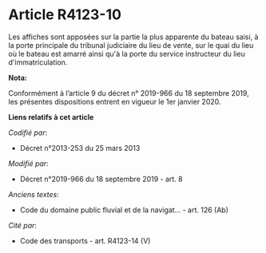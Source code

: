 # Article R4123-10

Les affiches sont apposées sur la partie la plus apparente du bateau saisi, à la porte principale du   tribunal judiciaire du
lieu de vente, sur le quai du lieu où le bateau est amarré ainsi qu'à la porte du service instructeur du lieu
d'immatriculation.

**Nota:**

Conformément à l’article 9 du décret n° 2019-966 du 18 septembre 2019, les présentes dispositions entrent en vigueur le 1er
janvier 2020.

**Liens relatifs à cet article**

_Codifié par_:

  - Décret n°2013-253 du 25 mars 2013

_Modifié par_:

  - Décret n°2019-966 du 18 septembre 2019 - art. 8

_Anciens textes_:

  - Code du domaine public fluvial et de la navigat... - art. 126 (Ab)

_Cité par_:

  - Code des transports - art. R4123-14 (V)
